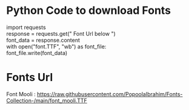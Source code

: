 # Python Code to download Fonts
import requests <br>
response = requests.get(" Font Url below ") <br>
font_data = response.content <br>
with open("font.TTF", "wb") as font_file:<br>
  font_file.write(font_data)
  
# Fonts Url
Font Mooli : https://raw.githubusercontent.com/PopoolaIbrahim/Fonts-Collection-/main/font_mooli.TTF
            
